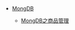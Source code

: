 
* [MongDB](./docs/docs/20MongDB商品管理/_sidebar.md)
  
  
  * [MongDB之商品管理](docs/20MongDB商品管理/01MongDB的商品管理/基于MongoDB实现商品管理系统课程讲义.md)
  
  
  
  

